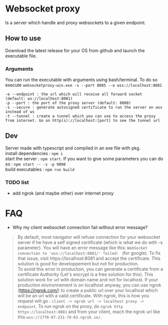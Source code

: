 # Websocket proxy
Is a server which handle and proxy websockets to a given endpoint.

## How to use
Download the latest release for your OS from github and launch the executable file.

### Arguments
You can run the executable with arguments using bash/terminal. To do so execute `websocketproxy-win.exe -s --port 8085 --e wss://localhost:8081`
```
-e --endpoint : the url which will receive all forward socket (default: ws://localhost:8081)
-p --port : the port of the proxy server (default: 8080)
-s --secure : generate autosigned certificate to run the server on wss instead of ws
-t --tunnel : create a tunnel which you can use to access the proxy from internet. Go on http(s)://localhost:[port] to see the tunnel url
```

## Dev
Server made with typescript and compiled in an exe file with pkg.  
install dependencies : `npm i`  
start the server : `npm start`. If you want to give some parameters you can do so : `npm start -- -s -p 9090`  
build executables : `npm run build`

### TODO list
- add ngrok (and maybe other) over internet proxy

# FAQ
- Why my client websocket connection fail without error message?  
>By default, most navigator will refuse connection for your websocket server if he have a self signed certificate (which is what we do with -s parameter). You will have an error message like this: `WebSocket connection to 'wss://localhost:8081/' failed: ` (for google). To fix that issue, visit https://localhost:8081 and accept the certificate. This solution is good for developpement but not for production.  
>To avoid this error in production, you can generate a certificate from a certificate Authority (Let's encrypt is a free solution for this). This solution work for url with domain name and not for localhost. If your production environnement is on localhost anyway, you can use ngrok (https://ngrok.com/) to create a public url over your localhost which will be an url with a valid certificate. With ngrok, this is how you request will go : `client -> ngrok url -> localhost proxy -> endpoint`. To run ngrok on the proxy, do `ngrok http https://localhost:8081` and from your client, reach the ngrok url like this `wss://17f8-87-231-70-63.ngrok.io/`.
